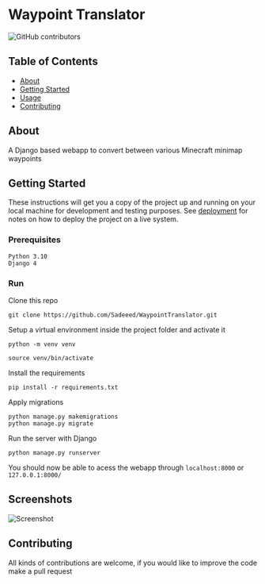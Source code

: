# Waypoint Translator

![GitHub contributors](https://img.shields.io/github/contributors/Sadeeed/WaypointTranslator?style=flat)

## Table of Contents
+ [About](#about)
+ [Getting Started](#getting_started)
+ [Usage](#usage)
+ [Contributing](#contributing)

## About <a name = "about"></a>
A Django based webapp to convert between various Minecraft minimap waypoints

## Getting Started <a name = "getting_started"></a>
These instructions will get you a copy of the project up and running on your local machine for development and testing purposes. See [deployment](#deployment) for notes on how to deploy the project on a live system.

### Prerequisites

```
Python 3.10
Django 4
```

### Run

Clone this repo

```
git clone https://github.com/Sadeeed/WaypointTranslator.git
```

Setup a virtual environment inside the project folder and activate it

```
python -m venv venv
```

```
source venv/bin/activate
```

Install the requirements

```
pip install -r requirements.txt
```

Apply migrations

```
python manage.py makemigrations
python manage.py migrate
```

Run the server with Django

```
python manage.py runserver
```

You should now be able to acess the webapp through `localhost:8000` or `127.0.0.1:8000/`

## Screenshots

![Screenshot](https://i.imgur.com/k4h5CQH.png)

## Contributing

All kinds of contributions are welcome, if you would like to improve the code make a pull request
